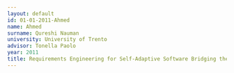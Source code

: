 ```yaml
---
layout: default 
id: 01-01-2011-Ahmed
name: Ahmed
surname: Qureshi Nauman 
university: University of Trento
advisor: Tonella Paolo
year: 2011
title: Requirements Engineering for Self-Adaptive Software Bridging the Gap Between Design-Time and Run-Time
---
```

